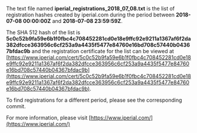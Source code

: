 The text file named **iperial_registrations_2018_07_08.txt** is the list of registration hashes created by iperial.com during the period between **2018-07-08 00:00:00Z** and **2018-07-08 23:59:59Z**.

The SHA 512 hash of the list is **5c0c52b9fa59e6b1f0fbc4c708452281cd0e18e9ffc92e9211a1367af6f2da382dfcce363956c6cf253a9a4435f5477e84760e16bd708c57440b04367bfdac9b** and the registration certificate for the list can be viewed at [https://www.iperial.com/cert/5c0c52b9fa59e6b1f0fbc4c708452281cd0e18e9ffc92e9211a1367af6f2da382dfcce363956c6cf253a9a4435f5477e84760e16bd708c57440b04367bfdac9b](https://www.iperial.com/cert/5c0c52b9fa59e6b1f0fbc4c708452281cd0e18e9ffc92e9211a1367af6f2da382dfcce363956c6cf253a9a4435f5477e84760e16bd708c57440b04367bfdac9b).

To find registrations for a different period, please see the corresponding commit.

For more information, please visit [https://www.iperial.com/](https://www.iperial.com/)

